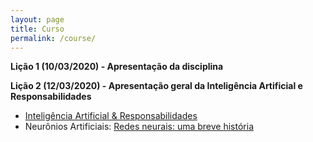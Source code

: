 ```yaml
---
layout: page
title: Curso
permalink: /course/
---
```


**Lição 1 (10/03/2020) - Apresentação da disciplina**

**Lição 2 (12/03/2020) - Apresentação geral da Inteligência Artificial e Responsabilidades**
- [Inteligência Artificial & Responsabilidades](https://www.slideshare.net/pguillou/inteligncia-artificial-responsabilidades/secret/d1mvzWRLo6SdzQ)
- Neurônios Artificiais: [Redes neurais: uma breve história](https://piegu.github.io/AM2020/2020/03/12/neural-networks-a-brief-history.html)
